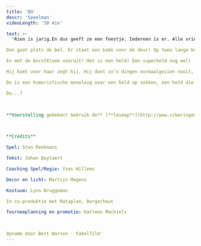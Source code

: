 ```yaml
---
title: 'DO'
descr: 'Speelman'
videoLength: '50 min'

text: >-
  'Rien is jarig.En dus geeft ze een feestje. Iedereen is er. Alle vriendjes en vriendinnetjes.

Dan gaat plots de bel. Er staat een kado voor de deur! Op twee lange benen!

En met de borstkloek vooruit! Het is een held! Een superheld nog wel!

Hij komt voor haar zegt hij. Hij doet zo’n dingen normaalgezien nooit, maar voor haar maakt hij een uitzondering.  Maar wie is deze held eigenlijk? Kent ze hem niet? Of vergist ze zich?

Do is een humoristische monoloog over een held op sokken, een held die achter zijn masker laat kijken en in zijn hart, een held die pas kan vliegen als Do hem vleugels geeft.

Do...?

‍

**Voorstelling gekeken? Gebruik de** [**lesmap**](http://www.ccberingen.be/mediastorage/FSDocument/237/Lesmap_DO_-_Theater_Speelman.pdf) **voor nog meer plezier**

‍

**Credits**

Spel: Stan Reekmans

Tekst: Johan Buytaert

Coaching Spel/Regie: Yves Willems

Decor en licht: Martijn Megens

Kostuum: Lynn Bruggeman

In co-produktie met Rataplan, Borgerhout

Tourneeplanning en promotie: Katleen Machiels

‍

Opname door Bert Warson - Fabelfilm'
---
```


